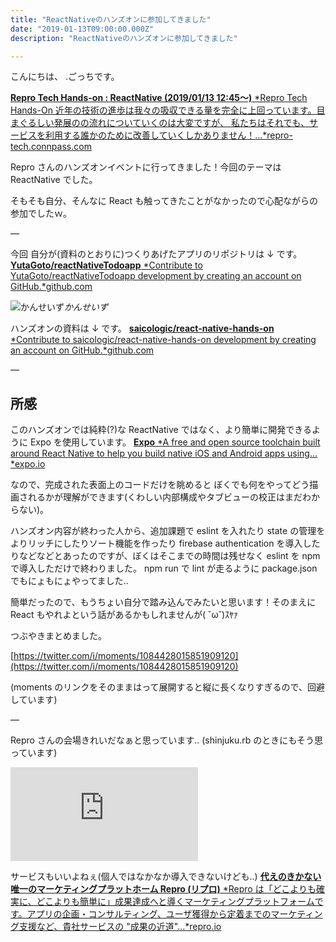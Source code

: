 ```yaml
---
title: "ReactNativeのハンズオンに参加してきました"
date: "2019-01-13T09:00:00.000Z"
description: "ReactNativeのハンズオンに参加してきました"

---
```


こんにちは、 .ごっちです。

[**Repro Tech Hands-on : ReactNative (2019/01/13 12:45〜)** *Repro Tech Hands-On 近年の技術の進歩は我々の吸収できる量を完全に上回っています。目まぐるしい発展のの流れについていくのは大変ですが、 私たちはそれでも、サービスを利用する誰かのために改善していくしかありません！…*repro-tech.connpass.com](https://repro-tech.connpass.com/event/113269/)

Repro さんのハンズオンイベントに行ってきました！今回のテーマは ReactNative でした。

そもそも自分、そんなに React も触ってきたことがなかったので心配ながらの参加でしたｗ。

—

今回 自分が(資料のとおりに)つくりあげたアプリのリポジトリは ↓ です。
[**YutaGoto/reactNativeTodoapp** *Contribute to YutaGoto/reactNativeTodoapp development by creating an account on GitHub.*github.com](https://github.com/YutaGoto/reactNativeTodoapp)

![かんせいず](https://cdn-images-1.medium.com/max/2000/1*GO7mpnWD_JEq6LBToR2LEA.png)_かんせいず_

ハンズオンの資料は ↓ です。
[**saicologic/react-native-hands-on** *Contribute to saicologic/react-native-hands-on development by creating an account on GitHub.*github.com](https://github.com/saicologic/react-native-hands-on)

—

## 所感

このハンズオンでは純粋(?)な ReactNative ではなく、より簡単に開発できるように Expo を使用しています。
[**Expo** *A free and open source toolchain built around React Native to help you build native iOS and Android apps using…*expo.io](https://expo.io/)

なので、完成された表面上のコードだけを眺めると ぼくでも何をやってどう描画されるかが理解ができます(くわしい内部構成やタブビューの校正はまだわからない)。

ハンズオン内容が終わった人から、追加課題で eslint を入れたり state の管理をよりリッチにしたりソート機能を作ったり firebase authentication を導入したりなどなどとあったのですが、ぼくはそこまでの時間は残せなく eslint を npm で導入しただけで終わりました。 npm run で lint が走るように package.json でもにょもにょやってました..

簡単だったので、もうちょい自分で踏み込んでみたいと思います！そのまえに React もやれよという話があるかもしれませんが( ˘ω˘)ｽﾔｧ

つぶやきまとめました。

[https://twitter.com/i/moments/1084428015851909120](https://twitter.com/i/moments/1084428015851909120)

(moments のリンクをそのままはって展開すると縦に長くなりすぎるので、回避しています)

—

Repro さんの会場きれいだなぁと思っています.. (shinjuku.rb のときにもそう思っています)

<iframe src="https://medium.com/media/2db82ce256b43d7551788d39e060e79e" frameborder=0></iframe>

サービスもいいよねぇ(個人ではなかなか導入できないけども..)
[**代えのきかない唯一のマーケティングプラットホーム Repro (リプロ)** *Repro は「どこよりも確実に、どこよりも簡単に」成果達成へと導くマーケティングプラットフォームです。アプリの企画・コンサルティング、ユーザ獲得から定着までのマーケティング支援など、貴社サービスの "成果の近道"…*repro.io](https://repro.io/jp/)
